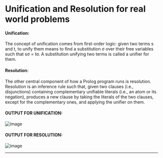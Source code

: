 # Unification and Resolution for real world problems

#### Unification:
The concept of unification comes from first-order logic: given two terms s and t, to unify them means to find a substitution σ over their free variables such that sσ = tσ. A substitution unifying two terms is called a unifier for them.

#### Resolution:
The other central component of how a Prolog program runs is resolution. Resolution is an inference rule such that, given two clauses (i.e., disjunctions) containing complementary unifiable literals (i.e., an atom or its negation), produces a new clause by taking the literals of the two clauses, except for the complementary ones, and applying the unifier on them.


#### OUTPUT FOR UNIFICATION:

![image](https://user-images.githubusercontent.com/73773202/163563512-3c1caf2f-caab-499f-861e-68024c09198f.png)

#### OUTPUT FOR RESOLUTION: 

![image](https://user-images.githubusercontent.com/73773202/163563551-595a2f79-6531-47ac-8579-365d41ebf324.png)


---
